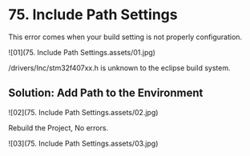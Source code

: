 # 75. Include Path Settings



This error comes when your build setting is not properly configuration.

![01](75. Include Path Settings.assets/01.jpg)

/drivers/Inc/stm32f407xx.h is unknown to the eclipse build system.

## Solution: Add Path to the Environment

![02](75. Include Path Settings.assets/02.jpg)

Rebuild the Project, No errors.

![03](75. Include Path Settings.assets/03.jpg)